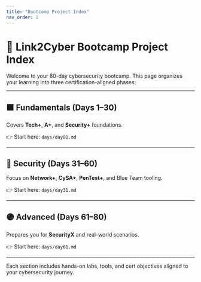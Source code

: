 ```yaml
---
title: "Bootcamp Project Index"
nav_order: 2
---
```


# 📅 Link2Cyber Bootcamp Project Index

Welcome to your 80-day cybersecurity bootcamp. This page organizes your learning into three certification-aligned phases:

---

## 🟪 Fundamentals (Days 1–30)
Covers **Tech+**, **A+**, and **Security+** foundations.

👉 Start here: `days/day01.md`

---

## 🔵 Security (Days 31–60)
Focus on **Network+**, **CySA+**, **PenTest+**, and Blue Team tooling.

👉 Start here: `days/day31.md`

---

## 🟣 Advanced (Days 61–80)
Prepares you for **SecurityX** and real-world scenarios.

👉 Start here: `days/day61.md`

---

Each section includes hands-on labs, tools, and cert objectives aligned to your cybersecurity journey.
